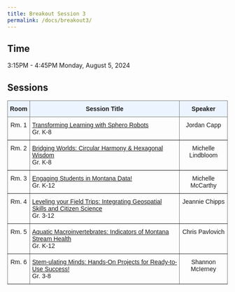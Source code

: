 ```yaml
---
title: Breakout Session 3
permalink: /docs/breakout3/
---
```


## Time

3:15PM - 4:45PM
Monday, August 5, 2024

## Sessions

<style type="text/css">
.tg  {border-collapse:collapse;border-spacing:0;}
.tg td{border-color:black;border-style:solid;border-width:1px;font-family:Arial, sans-serif;font-size:14px;
  overflow:hidden;padding:10px 5px;word-break:normal;}
.tg th{border-color:black;border-style:solid;border-width:1px;font-family:Arial, sans-serif;font-size:14px;
  font-weight:normal;overflow:hidden;padding:10px 5px;word-break:normal;}
.tg .tg-c3ow{border-color:inherit;text-align:center;vertical-align:top}
.tg .tg-5w3z{background-color:#ecf4ff;border-color:inherit;text-align:center;vertical-align:top}
.tg .tg-0pky{border-color:inherit;text-align:left;vertical-align:top}
</style>
<table class="tg">
<thead>
  <tr>
    <th class="tg-5w3z"><span style="font-weight:bold">Room</span></th>
    <th class="tg-5w3z"><span style="font-weight:bold">Session Title</span></th>
    <th class="tg-5w3z"><span style="font-weight:bold">Speaker</span></th>
  </tr>
</thead>
<tbody>
  <tr>
    <td class="tg-c3ow">Rm. 1</td>
    <td class="tg-0pky"><a href="https://jake-chipps.github.io/SSI24/docs/b3p1/">Transforming Learning with Sphero Robots</a><br>Gr. K-8</td>
    <td class="tg-c3ow">Jordan Capp</td>
  </tr>
  <tr>
    <td class="tg-c3ow">Rm. 2</td>
    <td class="tg-0pky"><a href="https://jake-chipps.github.io/SSI24/docs/b3p2/">Bridging Worlds: Circular Harmony & Hexagonal Wisdom</a><br>Gr. K-8</td>
    <td class="tg-c3ow">Michelle Lindbloom</td>
  </tr>
  <tr>
    <td class="tg-c3ow">Rm. 3</td>
    <td class="tg-0pky"><a href="https://jake-chipps.github.io/SSI24/docs/b3p3/">Engaging Students in Montana Data!</a><br>Gr. K-12</td>
    <td class="tg-c3ow">Michelle McCarthy</td>
  </tr>
  <tr>
    <td class="tg-c3ow">Rm. 4</td>
    <td class="tg-0pky"><a href="https://jake-chipps.github.io/SSI24/docs/b3p4/">Leveling your Field Trips: Integrating Geospatial Skills and Citizen Science</a><br>Gr. 3-12</td>
    <td class="tg-c3ow">Jeannie Chipps</td>
  </tr>
  <tr>
    <td class="tg-c3ow">Rm. 5</td>
    <td class="tg-0pky"><a href="https://jake-chipps.github.io/SSI24/docs/b3p5/">Aquatic Macroinvertebrates: Indicators of Montana Stream Health</a><br>Gr. K-12</td>
    <td class="tg-c3ow">Chris Pavlovich</td>
  </tr>
    <tr>
    <td class="tg-c3ow">Rm. 6</td>
    <td class="tg-0pky"><a href="https://jake-chipps.github.io/SSI24/docs/b3p6/">Stem-ulating Minds: Hands-On Projects for Ready-to-Use Success!</a><br>Gr. 3-8</td>
    <td class="tg-c3ow">Shannon McIerney</td>
  </tr>
</tbody>
</table>